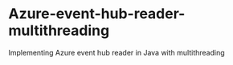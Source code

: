 # Azure-event-hub-reader-multithreading
Implementing Azure event hub reader in Java with multithreading
